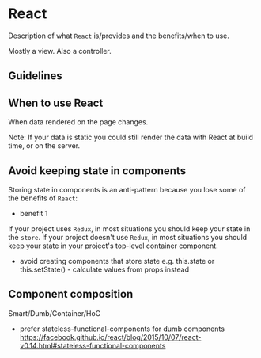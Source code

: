 # React

Description of what `React` is/provides and the benefits/when to use.

Mostly a view. Also a controller.

## Guidelines

## When to use React

When data rendered on the page changes.

Note: If your data is static you could still render the data with React at build time, or on the server.

## Avoid keeping state in components

Storing state in components is an anti-pattern because you lose some of the benefits of `React`:
- benefit 1

If your project uses `Redux`, in most situations you should keep your state in the `store`.
If your project doesn't use `Redux`, in most situations you should keep your state in your project's top-level container component.

- avoid creating components that store state e.g. this.state or this.setState() - calculate values from props instead

## Component composition

Smart/Dumb/Container/HoC

- prefer stateless-functional-components for dumb components https://facebook.github.io/react/blog/2015/10/07/react-v0.14.html#stateless-functional-components